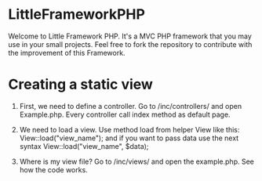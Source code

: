 # LittleFrameworkPHP
Welcome to Little Framework PHP.  It's a MVC PHP framework that you may use in your small projects. Feel free to fork the repository to contribute with the improvement of this Framework.


# Creating a static view
1. First, we need to define a controller. Go to /inc/controllers/ and open Example.php. Every controller call index method as default page.


2. We need to load a view. Use method load from helper View like this: View::load("view_name"); and if you want to pass data use the next syntax View::load("view_name", $data);

3. Where is my view file? Go to /inc/views/ and open the example.php. See how the code works.
